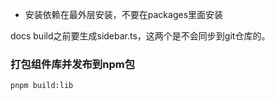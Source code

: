 - 安装依赖在最外层安装，不要在packages里面安装


docs build之前要生成sidebar.ts，这两个是不会同步到git仓库的。


### 打包组件库并发布到npm包
```shell
pnpm build:lib
```